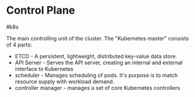 # Control Plane
#k8s 

The main controlling unit of the cluster. The "Kubernetes master" consists of 4 parts:

- ETCD - A persistent, lightweight, distributed key-value data store.
- API Server - Serves the API server, creating an internal and external interface to Kubernetes
- scheduler - Manages scheduling of pods. It's purpose is to match resource supply with workload demand.
- controller manager - manages a set of core Kubernetes controllers
